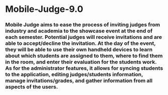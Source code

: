 # Mobile-Judge-9.0

### Mobile Judge aims to ease the process of inviting judges from industry and academia to the showcase event at the end of each semester. Potential judges will receive invitations and are able to accept/decline the invitation. At the day of the event, they will be able to use their own handheld devices to learn about which students are assigned to them, where to find them in the room, and enter their evaluation for the students work. As for the administrator features, it allows for syncing students to the application, editing judges/students information, manage invitations/grades, and gather information from all aspects of the users.
